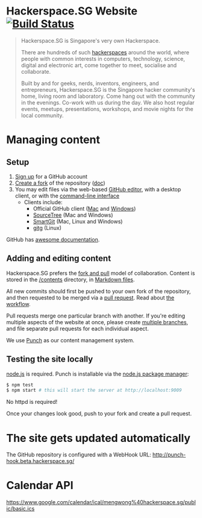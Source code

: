 # Hackerspace.SG Website [![Build Status](https://travis-ci.org/notthetup/hackerspace.sg.png)](https://travis-ci.org/notthetup/hackerspace.sg)

>Hackerspace.SG is Singapore's very own Hackerspace. 
>
>There are hundreds of such [hackerspaces](http://www.hackerspaces.org/) around the world, where people with common interests in computers, technology, science, digital and electronic art, come together to meet, socialise and collaborate.
>
>Built by and for geeks, nerds, inventors, engineers, and entrepreneurs, Hackerspace.SG is the Singapore hacker community's home, living room and laboratory.  Come hang out with the community in the evenings.  Co-work with us during the day.  We also host regular events, meetups, presentations, workshops, and movie nights for the local community.

# Managing content

## Setup

1. [Sign up](https://github.com/join) for a GitHub account
1. [Create a fork](https://github.com/hackerspacesg/hackerspace.sg/fork) of the repository ([doc](https://help.github.com/articles/fork-a-repo))
1. You may edit files via the web-based [GitHub editor](https://help.github.com/articles/editing-files), with a desktop client, or with the [command-line interface](http://gitref.org/)
    * Clients include:
      * Official GitHub client ([Mac](https://mac.github.com/) and [Windows](https://windows.github.com/))
      * [SourceTree](http://www.sourcetreeapp.com/) (Mac and Windows)
      * [SmartGit](http://www.syntevo.com/smartgithg/) (Mac, Linux and Windows)
      * [gitg](https://github.com/jessevdk/gitg) (Linux)

GitHub has [awesome documentation](https://help.github.com/).

## Adding and editing content

Hackerspace.SG prefers the [fork and pull](https://help.github.com/articles/using-pull-requests#fork--pull) model of collaboration. Content is stored in the [/contents](https://github.com/hackerspacesg/hackerspace.sg/tree/master/contents) directory, in [Markdown files](https://github.com/adam-p/markdown-here/wiki/Markdown-Cheatsheet).

All new commits should first be pushed to your own fork of the repository, and then requested to be merged via a [pull request](https://github.com/hackerspacesg/hackerspace.sg/compare/). Read about [the workflow](https://guides.github.com/introduction/flow/).

Pull requests merge one particular branch with another. If you're editing multiple aspects of the website at once, please create [multiple branches](https://help.github.com/articles/creating-and-deleting-branches-within-your-repository), and file separate pull requests for each individual aspect.

We use [Punch](https://github.com/laktek/punch/wiki) as our content management system.

## Testing the site locally

[node.js](http://nodejs.org/) is required. Punch is installable via the [node.js package manager](https://www.npmjs.org/package/punch):

```bash
$ npm test
$ npm start # this will start the server at http://localhost:9009
```

No httpd is required!

Once your changes look good, push to your fork and create a pull request.

# The site gets updated automatically

The GitHub repository is configured with a WebHook URL: http://punch-hook.beta.hackerspace.sg/

# Calendar API

<https://www.google.com/calendar/ical/mengwong%40hackerspace.sg/public/basic.ics>
